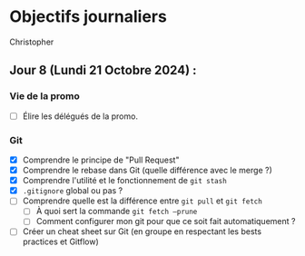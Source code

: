 # Objectifs journaliers

Christopher

## Jour 8 (Lundi 21 Octobre 2024) :

### Vie de la promo

- [ ] Élire les délégués de la promo.

### Git

- [x] Comprendre le principe de "Pull Request"
- [x] Comprendre le rebase dans Git (quelle différence avec le merge ?)
- [x] Comprendre l'utilité et le fonctionnement de `git stash`
- [x] `.gitignore` global ou pas ?
- [ ] Comprendre quelle est la différence entre `git pull` et `git fetch`
  - [ ] À quoi sert la commande `git fetch —prune`
  - [ ] Comment configurer mon git pour que ce soit fait automatiquement ?
- [ ] Créer un cheat sheet sur Git (en groupe en respectant les bests practices et Gitflow)
